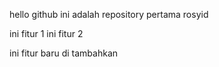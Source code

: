 hello github ini  adalah repository pertama rosyid

ini fitur 1
ini fitur 2

ini fitur baru di tambahkan

